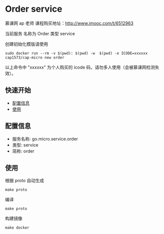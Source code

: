 # Order service 
慕课网 ap 老师 课程购买地址：http://www.imooc.com/t/6512963

当前服务 名称为 Order 类型 service 

创建初始化模版请使用

```
sudo docker run --rm -v $(pwd): $(pwd) -w  $(pwd) -e ICODE=xxxxxx cap1573/cap-micro new order
```
以上命令中 "xxxxxx" 为个人购买的 icode 码，请勿多人使用（会被慕课网检测失效）。

## 快速开始

- [配置信息](#配置信息)
- [使用](#使用)

## 配置信息

- 服务名称: go.micro.service.order
- 类型: service
- 简称: order

 

## 使用
根据 proto 自动生成
```
make proto
```

编译
```
make proto
```

构建镜像
```
make docker
```